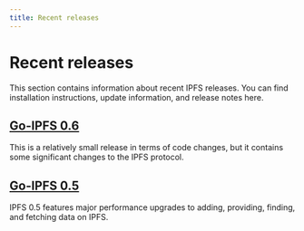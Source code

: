 ```yaml
---
title: Recent releases
---
```


# Recent releases

This section contains information about recent IPFS releases. You can find installation instructions, update information, and release notes here.

## [Go-IPFS 0.6](/recent-releases/go-ipfs-0-6/)

This is a relatively small release in terms of code changes, but it contains some significant changes to the IPFS protocol.

## [Go-IPFS 0.5](/recent-releases/go-ipfs-0-5/)

IPFS 0.5 features major performance upgrades to adding, providing, finding, and fetching data on IPFS.
